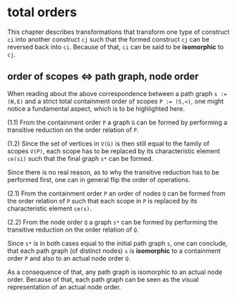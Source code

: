 
<!-- ======================================================================= -->
# total orders

This chapter describes transformations that transform one type of construct `ci`
into another construct `cj` such that the formed construct `cj` can be reversed
back into `ci`. Because of that, `ci` can be said to be **isomorphic** to `cj`.

<!-- ======================================================================= -->
## order of scopes <=> path graph, node order

When reading about the above correspondence between a path graph `s := (N,E)`
and a strict total containment order of scopes `P := (S,<)`, one might notice
a fundamental aspect, which is to be highlighted here.

(1.1) From the containment order `P` a graph `G` can be formed by performing
a transitive reduction on the order relation of `P`.

(1.2) Since the set of vertices in `V(G)` is then still equal to the family
of scopes `V(P)`, each scope has to be replaced by its characteristic element
`ce(si)` such that the final graph `s*` can be formed.

Since there is no real reason, as to why the transitive reduction has to be
performed first, one can in general flip the order of operations.

(2.1) From the containment order `P` an order of nodes `Q` can be formed from
the order relation of `P` such that each scope in `P` is replaced by its
characteristic element `ce(s)`.

(2.2) From the node order `Q` a graph `s*` can be formed by performing the
transitive reduction on the order relation of `Q`.

Since `s*` is in both cases equal to the initial path graph `s`, one can
conclude, that each path graph (of distinct nodes) `s` is **isomorphic**
to a containment order `P` and also to an actual node order `Q`.

As a consequence of that, any path graph is isomorphic to an actual node order.
Because of that, each path graph can be seen as the visual representation of
an actual node order.

